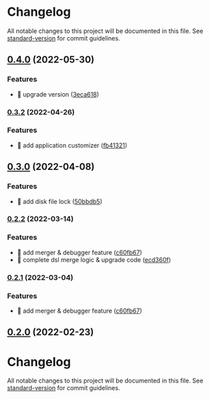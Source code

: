 # Changelog

All notable changes to this project will be documented in this file. See [standard-version](https://github.com/conventional-changelog/standard-version) for commit guidelines.

## [0.4.0](https://github.com/foxpage/foxpage-sdk-js/compare/v0.3.2...v0.4.0) (2022-05-30)


### Features

* 🎸 upgrade version ([3eca618](https://github.com/foxpage/foxpage-sdk-js/commit/3eca61824603caaf4c967f671d0da4ecaace8a82))

### [0.3.2](https://github.com/foxpage/foxpage-sdk-js/compare/v0.3.0...v0.3.2) (2022-04-26)

### Features

- 🎸 add application customizer ([fb41321](https://github.com/foxpage/foxpage-sdk-js/commit/fb41321291e9d1b0f21dc48cd6bf6f583016e95f))

## [0.3.0](https://github.com/foxpage/foxpage-sdk-js/compare/v0.2.2...v0.3.0) (2022-04-08)

### Features

- 🎸 add disk file lock ([50bbdb5](https://github.com/foxpage/foxpage-sdk-js/commit/50bbdb5726602c9b84291f1e84847c84fba706df))

### [0.2.2](https://github.com/foxpage/foxpage-sdk-js/compare/v0.2.0...v0.2.2) (2022-03-14)

### Features

- 🎸 add merger & debugger feature ([c60fb67](https://github.com/foxpage/foxpage-sdk-js/commit/c60fb67060d57d09bb62076b6c63e72e94e4c7ac))
- 🎸 complete dsl merge logic & upgrade code ([ecd360f](https://github.com/foxpage/foxpage-sdk-js/commit/ecd360f7b6564b5549f6f9e6e43c335b867c43b7))

### [0.2.1](https://github.com/foxpage/foxpage-sdk-js/compare/v0.2.0...v0.2.1) (2022-03-04)

### Features

- 🎸 add merger & debugger feature ([c60fb67](https://github.com/foxpage/foxpage-sdk-js/commit/c60fb67060d57d09bb62076b6c63e72e94e4c7ac))

## [0.2.0](https://github.com/foxpage/foxpage-sdk-js/compare/v0.5.0...v0.2.0) (2022-02-23)

# Changelog

All notable changes to this project will be documented in this file. See [standard-version](https://github.com/conventional-changelog/standard-version) for commit guidelines.
